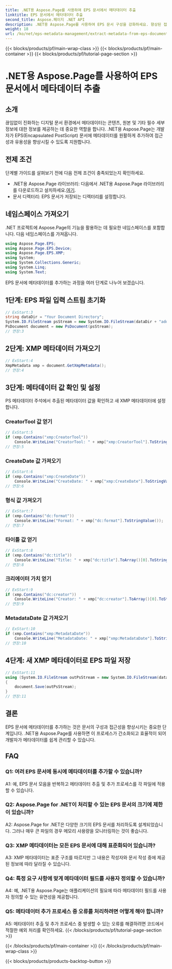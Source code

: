 ```yaml
---
title: .NET용 Aspose.Page를 사용하여 EPS 문서에서 메타데이터 추출
linktitle: EPS 문서에서 메타데이터 추출
second_title: Aspose.페이지 .NET API
description: .NET용 Aspose.Page를 사용하여 EPS 문서 구성을 강화하세요. 향상된 접근성과 정보 검색을 위해 메타데이터를 손쉽게 추가하세요.
weight: 18
url: /ko/net/eps-metadata-management/extract-metadata-from-eps-document/
---
```


{{< blocks/products/pf/main-wrap-class >}}
{{< blocks/products/pf/main-container >}}
{{< blocks/products/pf/tutorial-page-section >}}

# .NET용 Aspose.Page를 사용하여 EPS 문서에서 메타데이터 추출

## 소개

끊임없이 진화하는 디지털 문서 환경에서 메타데이터는 콘텐츠, 원본 및 기타 필수 세부 정보에 대한 정보를 제공하는 데 중요한 역할을 합니다. .NET용 Aspose.Page는 개발자가 EPS(Encapsulated PostScript) 문서에 메타데이터를 원활하게 추가하여 접근성과 유용성을 향상시킬 수 있도록 지원합니다.

## 전제 조건

단계별 가이드를 살펴보기 전에 다음 전제 조건이 충족되었는지 확인하세요.

-  .NET용 Aspose.Page 라이브러리: 다음에서 .NET용 Aspose.Page 라이브러리를 다운로드하고 설치하세요.[여기](https://releases.aspose.com/page/net/).
- 문서 디렉터리: EPS 문서가 저장되는 디렉터리를 설정합니다.

## 네임스페이스 가져오기

.NET 프로젝트에 Aspose.Page의 기능을 활용하는 데 필요한 네임스페이스를 포함합니다. 다음 네임스페이스를 가져옵니다.

```csharp
using Aspose.Page.EPS;
using Aspose.Page.EPS.Device;
using Aspose.Page.EPS.XMP;
using System;
using System.Collections.Generic;
using System.Linq;
using System.Text;
```

EPS 문서에 메타데이터를 추가하는 과정을 여러 단계로 나누어 보겠습니다.

## 1단계: EPS 파일 입력 스트림 초기화

```csharp
// ExStart:3
string dataDir = "Your Document Directory";
System.IO.FileStream psStream = new System.IO.FileStream(dataDir + "add_input.eps", System.IO.FileMode.Open, System.IO.FileAccess.Read);
PsDocument document = new PsDocument(psStream);
// 연장:3
```

## 2단계: XMP 메타데이터 가져오기

```csharp
// ExStart:4
XmpMetadata xmp = document.GetXmpMetadata();
// 연장:4
```

## 3단계: 메타데이터 값 확인 및 설정

PS 메타데이터 주석에서 추출된 메타데이터 값을 확인하고 새 XMP 메타데이터에 설정합니다.

### CreatorTool 값 얻기

```csharp
// ExStart:5
if (xmp.Contains("xmp:CreatorTool"))
    Console.WriteLine("CreatorTool: " + xmp["xmp:CreatorTool"].ToStringValue());
// 연장:5
```

### CreateDate 값 가져오기

```csharp
// ExStart:6
if (xmp.Contains("xmp:CreateDate"))
    Console.WriteLine("CreateDate: " + xmp["xmp:CreateDate"].ToStringValue());
// 연장:6
```

### 형식 값 가져오기

```csharp
// ExStart:7
if (xmp.Contains("dc:format"))
    Console.WriteLine("Format: " + xmp["dc:format"].ToStringValue());
// 연장:7
```

### 타이틀 값 얻기

```csharp
// ExStart:8
if (xmp.Contains("dc:title"))
    Console.WriteLine("Title: " + xmp["dc:title"].ToArray()[0].ToStringValue());
// 연장:8
```

### 크리에이터 가치 얻기

```csharp
// ExStart:9
if (xmp.Contains("dc:creator"))
    Console.WriteLine("Creator: " + xmp["dc:creator"].ToArray()[0].ToStringValue());
// 연장:9
```

### MetadataDate 값 가져오기

```csharp
// ExStart:10
if (xmp.Contains("xmp:MetadataDate"))
    Console.WriteLine("MetadataDate: " + xmp["xmp:MetadataDate"].ToStringValue());
// 연장:10
```

## 4단계: 새 XMP 메타데이터로 EPS 파일 저장

```csharp
// ExStart:11
using (System.IO.FileStream outPsStream = new System.IO.FileStream(dataDir + "add_output.eps", System.IO.FileMode.Create, System.IO.FileAccess.Write))
{
    document.Save(outPsStream);
}
// 연장:11
```

## 결론

EPS 문서에 메타데이터를 추가하는 것은 문서의 구성과 접근성을 향상시키는 중요한 단계입니다. .NET용 Aspose.Page를 사용하면 이 프로세스가 간소화되고 효율적이 되어 개발자가 메타데이터를 쉽게 관리할 수 있습니다.

## FAQ

### Q1: 여러 EPS 문서에 동시에 메타데이터를 추가할 수 있습니까?

A1: 예, EPS 문서 모음을 반복하고 메타데이터 추출 및 추가 프로세스를 각 파일에 적용할 수 있습니다.

### Q2: Aspose.Page for .NET이 처리할 수 있는 EPS 문서의 크기에 제한이 있습니까?

A2: Aspose.Page for .NET은 다양한 크기의 EPS 문서를 처리하도록 설계되었습니다. 그러나 매우 큰 파일의 경우 메모리 사용량을 모니터링하는 것이 좋습니다.

### Q3: XMP 메타데이터는 모든 EPS 문서에 대해 표준화되어 있습니까?

A3: XMP 메타데이터는 표준 구조를 따르지만 그 내용은 작성자와 문서 작성 중에 제공된 정보에 따라 달라질 수 있습니다.

### Q4: 특정 요구 사항에 맞게 메타데이터 필드를 사용자 정의할 수 있습니까?

A4: 예, .NET용 Aspose.Page는 애플리케이션의 필요에 따라 메타데이터 필드를 사용자 정의할 수 있는 유연성을 제공합니다.

### Q5: 메타데이터 추가 프로세스 중 오류를 처리하려면 어떻게 해야 합니까?

A5: 메타데이터 추출 및 추가 프로세스 중 발생할 수 있는 오류를 해결하려면 코드에서 적절한 예외 처리를 확인하세요.
{{< /blocks/products/pf/tutorial-page-section >}}

{{< /blocks/products/pf/main-container >}}
{{< /blocks/products/pf/main-wrap-class >}}

{{< blocks/products/products-backtop-button >}}
